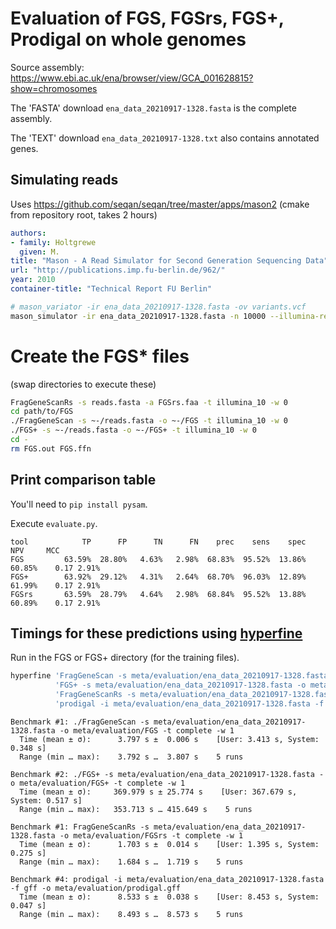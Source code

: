 # Evaluation of FGS, FGSrs, FGS+, Prodigal on whole genomes

Source assembly: https://www.ebi.ac.uk/ena/browser/view/GCA_001628815?show=chromosomes

The 'FASTA' download `ena_data_20210917-1328.fasta` is the complete assembly.

The 'TEXT' download `ena_data_20210917-1328.txt` also contains annotated genes.

## Simulating reads 

Uses https://github.com/seqan/seqan/tree/master/apps/mason2 (cmake from repository root, takes 2 hours)

```yaml
authors:
- family: Holtgrewe
  given: M.
title: "Mason - A Read Simulator for Second Generation Sequencing Data"
url: "http://publications.imp.fu-berlin.de/962/"
year: 2010
container-title: "Technical Report FU Berlin"
```

```sh
# mason_variator -ir ena_data_20210917-1328.fasta -ov variants.vcf
mason_simulator -ir ena_data_20210917-1328.fasta -n 10000 --illumina-read-length 1000 --fragment-mean-size 2000 --fragment-min-size 1000 -o reads.fasta -oa alignments.sam
```

# Create the FGS* files

(swap directories to execute these)

```sh
FragGeneScanRs -s reads.fasta -a FGSrs.faa -t illumina_10 -w 0
cd path/to/FGS
./FragGeneScan -s ~-/reads.fasta -o ~-/FGS -t illumina_10 -w 0
./FGS+ -s ~-/reads.fasta -o ~-/FGS+ -t illumina_10 -w 0
cd -
rm FGS.out FGS.ffn
```

## Print comparison table

You'll need to `pip install pysam`.

Execute `evaluate.py`.

```
tool            TP      FP      TN      FN    prec    sens    spec     NPV     MCC
FGS         63.59%  28.80%   4.63%   2.98%  68.83%  95.52%  13.86%  60.85%    0.17 2.91%
FGS+        63.92%  29.12%   4.31%   2.64%  68.70%  96.03%  12.89%  61.99%    0.17 2.91%
FGSrs       63.59%  28.79%   4.64%   2.98%  68.84%  95.52%  13.88%  60.89%    0.17 2.91%
```

## Timings for these predictions using [hyperfine](https://github.com/sharkdp/hyperfine)

Run in the FGS or FGS+ directory (for the training files).

```sh
hyperfine 'FragGeneScan -s meta/evaluation/ena_data_20210917-1328.fasta -o meta/evaluation/FGS -t complete -w 1' \
          'FGS+ -s meta/evaluation/ena_data_20210917-1328.fasta -o meta/evaluation/FGS+ -t complete -w 1' \
          'FragGeneScanRs -s meta/evaluation/ena_data_20210917-1328.fasta -o meta/evaluation/FGSrs -t complete -w 1' \
          'prodigal -i meta/evaluation/ena_data_20210917-1328.fasta -f gff -o meta/evaluation/prodigal.gff'
```

```
Benchmark #1: ./FragGeneScan -s meta/evaluation/ena_data_20210917-1328.fasta -o meta/evaluation/FGS -t complete -w 1
  Time (mean ± σ):      3.797 s ±  0.006 s    [User: 3.413 s, System: 0.348 s]
  Range (min … max):    3.792 s …  3.807 s    5 runs

Benchmark #2: ./FGS+ -s meta/evaluation/ena_data_20210917-1328.fasta -o meta/evaluation/FGS+ -t complete -w 1
  Time (mean ± σ):     369.979 s ± 25.774 s    [User: 367.679 s, System: 0.517 s]
  Range (min … max):   353.713 s … 415.649 s    5 runs

Benchmark #1: FragGeneScanRs -s meta/evaluation/ena_data_20210917-1328.fasta -o meta/evaluation/FGSrs -t complete -w 1
  Time (mean ± σ):      1.703 s ±  0.014 s    [User: 1.395 s, System: 0.275 s]
  Range (min … max):    1.684 s …  1.719 s    5 runs

Benchmark #4: prodigal -i meta/evaluation/ena_data_20210917-1328.fasta -f gff -o meta/evaluation/prodigal.gff
  Time (mean ± σ):      8.533 s ±  0.038 s    [User: 8.453 s, System: 0.047 s]
  Range (min … max):    8.493 s …  8.573 s    5 runs
```
